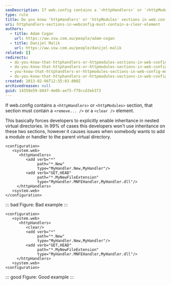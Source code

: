 ```yaml
---
seoDescription: If web.config contains a `<httpHandlers>` or `<httpModules>` section, that section must contain a `<remove/>` or a `<clear/>` element.
type: rule
title: Do you know 'httpHandlers' or 'httpModules' sections in web.config must contain a 'remove' or 'clear' element?
uri: httphandlers-sections-in-webconfig-must-contain-a-clear-element
authors:
  - title: Adam Cogan
    url: https://ww.ssw.com.au/people/adam-cogan
  - title: Danijel Malik
    url: https://ww.ssw.com.au/people/danijel-malik
related: []
redirects:
  - do-you-know-that-httphandlers-or-httpmodules-sections-in-web-config-must-contain-a-remove-or-a-clear-element
  - do-you-know-that-httphandlers-or-httpmodules-sections-in-web-config-must-contain-a-remove3f3f3f-or-a-clear-element
  - you-know-that-httphandlers-or-httpmodules-sections-in-web-config-must-contain-a-remove-or-a-clear-element
  - do-you-know-that-httphandlers-or-httpmodules-sections-in-web-config-must-contain-a-remove-or-clear-element
created: 2013-02-06T12:55:03.000Z
archivedreason: null
guid: 14359e59-b047-4e0b-aef5-f79ccd3eb373
---
```


If web.config contains a `<httpHandlers>` or `<httpModules>` section, that section must contain a `<remove... />` or a `<clear />` element.

This basically forces developers to explicitly enable inheritance in nested virtual directories. In 99% of cases this developers won't use inheritance on these two sections, however it causes issues when somebody wants to add a module or handler to the parent virtual directory.

<!--endintro-->

```aspnet
<configuration>
   <system.web>
      <httpHandlers>
         <add verb="*"
              path="*.New"
              type="MyHandler.New,MyHandler"/>
         <add verb="GET,HEAD"
              path="*.MyNewFileExtension"
              type="MyHandler.MNFEHandler,MyHandler.dll"/>
     </httpHandlers>
   <system.web>
</configuration>
```

::: bad
Figure: Bad example
:::

```aspnet
<configuration>
   <system.web>
      <httpHandlers>
         <clear/>
         <add verb="*"
              path="*.New"
              type="MyHandler.New,MyHandler"/>
         <add verb="GET,HEAD"
              path="*.MyNewFileExtension"
              type="MyHandler.MNFEHandler,MyHandler.dll"/>
     </httpHandlers>
   <system.web>
<configuration>
```

::: good
Figure: Good example
:::
